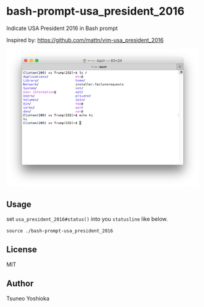 # bash-prompt-usa_president_2016

Indicate USA President 2016 in Bash prompt

Inspired by: https://github.com/mattn/vim-usa_president_2016

![vim-usa-president-2016](./screenshot.png)

## Usage

set `usa_president_2016#status()` into you `statusline` like below.

```shell
source ./bash-prompt-usa_president_2016
```

## License

MIT

## Author

Tsuneo Yoshioka
